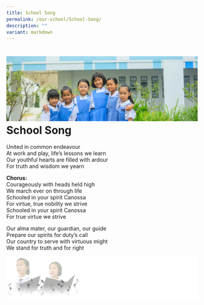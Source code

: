 ```yaml
---
title: School Song
permalink: /our-school/School-Song/
description: ""
variant: markdown
---
```

![](/images/Banners/banner_ourschool__13_.jpg)
School Song
===========


United in common endeavour  
At work and play, life’s lessons we learn  
Our youthful hearts are filled with ardour  
For truth and wisdom we yearn

<b>Chorus:</b>&nbsp;  
Courageously with heads held high  
We march ever on through life  
Schooled in your spirit Canossa  
For virtue, true nobility we strive  
Schooled in your spirit Canossa  
For true virtue we strive

Our alma mater, our guardian, our guide  
Prepare our spirits for duty’s call  
Our country to serve with virtuous might  
We stand for truth and for right

![](/images/SchSong.png)